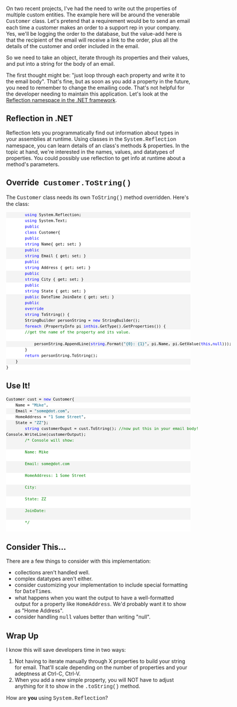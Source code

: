 <!--Title:"Using System.Reflection to output your POCO object's property names + values", PublishedOn:"2009-08-09T00:29:40", Intro:"On two recent projects, I've had the need to write out the properties of multiple custom entities. T" -->

<span>
  <p>On two recent projects, I've had the need to write out the properties of multiple custom entities. The example here will be around the venerable <font face="Courier New">Customer</font> class. Let's pretend that a requirement would be to send an email each time a customer makes an order to a support rep in your company. Yes, we'll be logging the order to the database, but the value-add here is that the recipient of the email will receive a link to the order, plus all the details of the customer and order included in the email.</p>
  <p>So we need to take an object, iterate through its properties and their values, and put into a string for the body of an email. </p>
  <p>The first thought might be: "just loop through each property and write it to the email body". That's fine, but as soon as you add a property in the future, you need to remember to change the emailing code. That's not helpful for the developer needing to maintain this application. Let's look at the <a href="http://msdn.microsoft.com/en-us/library/system.reflection.aspx">Reflection namespace in the .NET framework</a>. </p>
  <h2>Reflection in .NET</h2>
  <p>Reflection lets you programmatically find out information about types in your assemblies at runtime. Using classes in the <font face="Courier New">System.Reflection</font> namespace, you can learn details of an class's methods &amp; properties. In the topic at hand, we're interested in the names, values, and datatypes of properties. You could possibly use reflection to get info at runtime about a method's parameters. </p>
  <h2>Override<font face="Courier New"> Customer.ToString()</font></h2>
  <p>The <font face="Courier New">Customer</font> class needs its own <font face="Courier New">ToString()</font> method overridden. Here's the class: </p>
  <p />
  <p />
  <div id="codeSnippetWrapper">
    <div style="border-bottom-style: none; text-align: left; padding-bottom: 0px; line-height: 12pt; border-right-style: none; background-color: #f4f4f4; padding-left: 0px; width: 100%; padding-right: 0px; font-family: &amp;#39;Courier New&amp;#39;, courier, monospace; direction: ltr; border-top-style: none; color: black; font-size: 8pt; border-left-style: none; overflow: visible; padding-top: 0px" id="codeSnippet">
      <pre style="border-bottom-style: none; text-align: left; padding-bottom: 0px; line-height: 12pt; border-right-style: none; background-color: white; margin: 0em; padding-left: 0px; width: 100%; padding-right: 0px; font-family: &amp;#39;Courier New&amp;#39;, courier, monospace; direction: ltr; border-top-style: none; color: black; font-size: 8pt; border-left-style: none; overflow: visible; padding-top: 0px"></pre>
      <!--CRLF -->
      <pre style="border-bottom-style: none; text-align: left; padding-bottom: 0px; line-height: 12pt; border-right-style: none; background-color: #f4f4f4; margin: 0em; padding-left: 0px; width: 100%; padding-right: 0px; font-family: &amp;#39;Courier New&amp;#39;, courier, monospace; direction: ltr; border-top-style: none; color: black; font-size: 8pt; border-left-style: none; overflow: visible; padding-top: 0px">
        <span style="color: #0000ff">using</span> System.Reflection; </pre>
      <!--CRLF -->
      <pre style="border-bottom-style: none; text-align: left; padding-bottom: 0px; line-height: 12pt; border-right-style: none; background-color: white; margin: 0em; padding-left: 0px; width: 100%; padding-right: 0px; font-family: &amp;#39;Courier New&amp;#39;, courier, monospace; direction: ltr; border-top-style: none; color: black; font-size: 8pt; border-left-style: none; overflow: visible; padding-top: 0px">
        <span style="color: #0000ff">using</span> System.Text;</pre>
      <!--CRLF -->
      <pre style="border-bottom-style: none; text-align: left; padding-bottom: 0px; line-height: 12pt; border-right-style: none; background-color: #f4f4f4; margin: 0em; padding-left: 0px; width: 100%; padding-right: 0px; font-family: &amp;#39;Courier New&amp;#39;, courier, monospace; direction: ltr; border-top-style: none; color: black; font-size: 8pt; border-left-style: none; overflow: visible; padding-top: 0px"></pre>
      <!--CRLF -->
      <pre style="border-bottom-style: none; text-align: left; padding-bottom: 0px; line-height: 12pt; border-right-style: none; background-color: white; margin: 0em; padding-left: 0px; width: 100%; padding-right: 0px; font-family: &amp;#39;Courier New&amp;#39;, courier, monospace; direction: ltr; border-top-style: none; color: black; font-size: 8pt; border-left-style: none; overflow: visible; padding-top: 0px">
        <span style="color: #0000ff">public</span>
        <span style="color: #0000ff">class</span> Customer{</pre>
      <!--CRLF -->
      <pre style="border-bottom-style: none; text-align: left; padding-bottom: 0px; line-height: 12pt; border-right-style: none; background-color: #f4f4f4; margin: 0em; padding-left: 0px; width: 100%; padding-right: 0px; font-family: &amp;#39;Courier New&amp;#39;, courier, monospace; direction: ltr; border-top-style: none; color: black; font-size: 8pt; border-left-style: none; overflow: visible; padding-top: 0px"></pre>
      <!--CRLF -->
      <pre style="border-bottom-style: none; text-align: left; padding-bottom: 0px; line-height: 12pt; border-right-style: none; background-color: white; margin: 0em; padding-left: 0px; width: 100%; padding-right: 0px; font-family: &amp;#39;Courier New&amp;#39;, courier, monospace; direction: ltr; border-top-style: none; color: black; font-size: 8pt; border-left-style: none; overflow: visible; padding-top: 0px">
        <span style="color: #0000ff">public</span>
        <span style="color: #0000ff">string</span> Name{ get; set; } </pre>
      <!--CRLF -->
      <pre style="border-bottom-style: none; text-align: left; padding-bottom: 0px; line-height: 12pt; border-right-style: none; background-color: #f4f4f4; margin: 0em; padding-left: 0px; width: 100%; padding-right: 0px; font-family: &amp;#39;Courier New&amp;#39;, courier, monospace; direction: ltr; border-top-style: none; color: black; font-size: 8pt; border-left-style: none; overflow: visible; padding-top: 0px">
        <span style="color: #0000ff">public</span>
        <span style="color: #0000ff">string</span> Email { get; set; }</pre>
      <!--CRLF -->
      <pre style="border-bottom-style: none; text-align: left; padding-bottom: 0px; line-height: 12pt; border-right-style: none; background-color: white; margin: 0em; padding-left: 0px; width: 100%; padding-right: 0px; font-family: &amp;#39;Courier New&amp;#39;, courier, monospace; direction: ltr; border-top-style: none; color: black; font-size: 8pt; border-left-style: none; overflow: visible; padding-top: 0px">
        <span style="color: #0000ff">public</span>
        <span style="color: #0000ff">string</span> Address { get; set; } </pre>
      <!--CRLF -->
      <pre style="border-bottom-style: none; text-align: left; padding-bottom: 0px; line-height: 12pt; border-right-style: none; background-color: #f4f4f4; margin: 0em; padding-left: 0px; width: 100%; padding-right: 0px; font-family: &amp;#39;Courier New&amp;#39;, courier, monospace; direction: ltr; border-top-style: none; color: black; font-size: 8pt; border-left-style: none; overflow: visible; padding-top: 0px">
        <span style="color: #0000ff">public</span>
        <span style="color: #0000ff">string</span> City { get; set; } </pre>
      <!--CRLF -->
      <pre style="border-bottom-style: none; text-align: left; padding-bottom: 0px; line-height: 12pt; border-right-style: none; background-color: white; margin: 0em; padding-left: 0px; width: 100%; padding-right: 0px; font-family: &amp;#39;Courier New&amp;#39;, courier, monospace; direction: ltr; border-top-style: none; color: black; font-size: 8pt; border-left-style: none; overflow: visible; padding-top: 0px">
        <span style="color: #0000ff">public</span>
        <span style="color: #0000ff">string</span> State { get; set; } </pre>
      <!--CRLF -->
      <pre style="border-bottom-style: none; text-align: left; padding-bottom: 0px; line-height: 12pt; border-right-style: none; background-color: #f4f4f4; margin: 0em; padding-left: 0px; width: 100%; padding-right: 0px; font-family: &amp;#39;Courier New&amp;#39;, courier, monospace; direction: ltr; border-top-style: none; color: black; font-size: 8pt; border-left-style: none; overflow: visible; padding-top: 0px">
        <span style="color: #0000ff">public</span> DateTime JoinDate { get; set; }</pre>
      <!--CRLF -->
      <pre style="border-bottom-style: none; text-align: left; padding-bottom: 0px; line-height: 12pt; border-right-style: none; background-color: white; margin: 0em; padding-left: 0px; width: 100%; padding-right: 0px; font-family: &amp;#39;Courier New&amp;#39;, courier, monospace; direction: ltr; border-top-style: none; color: black; font-size: 8pt; border-left-style: none; overflow: visible; padding-top: 0px"></pre>
      <!--CRLF -->
      <pre style="border-bottom-style: none; text-align: left; padding-bottom: 0px; line-height: 12pt; border-right-style: none; background-color: #f4f4f4; margin: 0em; padding-left: 0px; width: 100%; padding-right: 0px; font-family: &amp;#39;Courier New&amp;#39;, courier, monospace; direction: ltr; border-top-style: none; color: black; font-size: 8pt; border-left-style: none; overflow: visible; padding-top: 0px">
        <span style="color: #0000ff">public</span>
        <span style="color: #0000ff">override</span>
        <span style="color: #0000ff">string</span> ToString() {</pre>
      <!--CRLF -->
      <pre style="border-bottom-style: none; text-align: left; padding-bottom: 0px; line-height: 12pt; border-right-style: none; background-color: white; margin: 0em; padding-left: 0px; width: 100%; padding-right: 0px; font-family: &amp;#39;Courier New&amp;#39;, courier, monospace; direction: ltr; border-top-style: none; color: black; font-size: 8pt; border-left-style: none; overflow: visible; padding-top: 0px"></pre>
      <!--CRLF -->
      <pre style="border-bottom-style: none; text-align: left; padding-bottom: 0px; line-height: 12pt; border-right-style: none; background-color: #f4f4f4; margin: 0em; padding-left: 0px; width: 100%; padding-right: 0px; font-family: &amp;#39;Courier New&amp;#39;, courier, monospace; direction: ltr; border-top-style: none; color: black; font-size: 8pt; border-left-style: none; overflow: visible; padding-top: 0px">        StringBuilder personString = <span style="color: #0000ff">new</span> StringBuilder(); </pre>
      <!--CRLF -->
      <pre style="border-bottom-style: none; text-align: left; padding-bottom: 0px; line-height: 12pt; border-right-style: none; background-color: white; margin: 0em; padding-left: 0px; width: 100%; padding-right: 0px; font-family: &amp;#39;Courier New&amp;#39;, courier, monospace; direction: ltr; border-top-style: none; color: black; font-size: 8pt; border-left-style: none; overflow: visible; padding-top: 0px"></pre>
      <!--CRLF -->
      <pre style="border-bottom-style: none; text-align: left; padding-bottom: 0px; line-height: 12pt; border-right-style: none; background-color: #f4f4f4; margin: 0em; padding-left: 0px; width: 100%; padding-right: 0px; font-family: &amp;#39;Courier New&amp;#39;, courier, monospace; direction: ltr; border-top-style: none; color: black; font-size: 8pt; border-left-style: none; overflow: visible; padding-top: 0px">
        <span style="color: #0000ff">foreach</span> (PropertyInfo pi <span style="color: #0000ff">in</span><span style="color: #0000ff">this</span>.GetType().GetProperties()) {</pre>
      <!--CRLF -->
      <pre style="border-bottom-style: none; text-align: left; padding-bottom: 0px; line-height: 12pt; border-right-style: none; background-color: white; margin: 0em; padding-left: 0px; width: 100%; padding-right: 0px; font-family: &amp;#39;Courier New&amp;#39;, courier, monospace; direction: ltr; border-top-style: none; color: black; font-size: 8pt; border-left-style: none; overflow: visible; padding-top: 0px">
        <span style="color: #008000">//get the name of the property and its value. </span>
      </pre>
      <!--CRLF -->
      <pre style="border-bottom-style: none; text-align: left; padding-bottom: 0px; line-height: 12pt; border-right-style: none; background-color: #f4f4f4; margin: 0em; padding-left: 0px; width: 100%; padding-right: 0px; font-family: &amp;#39;Courier New&amp;#39;, courier, monospace; direction: ltr; border-top-style: none; color: black; font-size: 8pt; border-left-style: none; overflow: visible; padding-top: 0px">            personString.AppendLine(<span style="color: #0000ff">string</span>.Format(<span style="color: #006080">"{0}: {1}"</span>, pi.Name, pi.GetValue(<span style="color: #0000ff">this</span>,<span style="color: #0000ff">null</span>))); </pre>
      <!--CRLF -->
      <pre style="border-bottom-style: none; text-align: left; padding-bottom: 0px; line-height: 12pt; border-right-style: none; background-color: white; margin: 0em; padding-left: 0px; width: 100%; padding-right: 0px; font-family: &amp;#39;Courier New&amp;#39;, courier, monospace; direction: ltr; border-top-style: none; color: black; font-size: 8pt; border-left-style: none; overflow: visible; padding-top: 0px">        } </pre>
      <!--CRLF -->
      <pre style="border-bottom-style: none; text-align: left; padding-bottom: 0px; line-height: 12pt; border-right-style: none; background-color: #f4f4f4; margin: 0em; padding-left: 0px; width: 100%; padding-right: 0px; font-family: &amp;#39;Courier New&amp;#39;, courier, monospace; direction: ltr; border-top-style: none; color: black; font-size: 8pt; border-left-style: none; overflow: visible; padding-top: 0px"></pre>
      <!--CRLF -->
      <pre style="border-bottom-style: none; text-align: left; padding-bottom: 0px; line-height: 12pt; border-right-style: none; background-color: white; margin: 0em; padding-left: 0px; width: 100%; padding-right: 0px; font-family: &amp;#39;Courier New&amp;#39;, courier, monospace; direction: ltr; border-top-style: none; color: black; font-size: 8pt; border-left-style: none; overflow: visible; padding-top: 0px">
        <span style="color: #0000ff">return</span> personString.ToString(); </pre>
      <!--CRLF -->
      <pre style="border-bottom-style: none; text-align: left; padding-bottom: 0px; line-height: 12pt; border-right-style: none; background-color: #f4f4f4; margin: 0em; padding-left: 0px; width: 100%; padding-right: 0px; font-family: &amp;#39;Courier New&amp;#39;, courier, monospace; direction: ltr; border-top-style: none; color: black; font-size: 8pt; border-left-style: none; overflow: visible; padding-top: 0px">    }</pre>
      <!--CRLF -->
      <pre style="border-bottom-style: none; text-align: left; padding-bottom: 0px; line-height: 12pt; border-right-style: none; background-color: white; margin: 0em; padding-left: 0px; width: 100%; padding-right: 0px; font-family: &amp;#39;Courier New&amp;#39;, courier, monospace; direction: ltr; border-top-style: none; color: black; font-size: 8pt; border-left-style: none; overflow: visible; padding-top: 0px">} </pre>
      <!--CRLF -->
    </div>
  </div>
  <p></p>
  <h2>Use It!</h2>
  <div id="codeSnippetWrapper">
    <div style="border-bottom-style: none; text-align: left; padding-bottom: 0px; line-height: 12pt; border-right-style: none; background-color: #f4f4f4; padding-left: 0px; width: 100%; padding-right: 0px; font-family: &amp;#39;Courier New&amp;#39;, courier, monospace; direction: ltr; border-top-style: none; color: black; font-size: 8pt; border-left-style: none; overflow: visible; padding-top: 0px" id="codeSnippet">
      <pre style="border-bottom-style: none; text-align: left; padding-bottom: 0px; line-height: 12pt; border-right-style: none; background-color: white; margin: 0em; padding-left: 0px; width: 100%; padding-right: 0px; font-family: &amp;#39;Courier New&amp;#39;, courier, monospace; direction: ltr; border-top-style: none; color: black; font-size: 8pt; border-left-style: none; overflow: visible; padding-top: 0px"></pre>
      <!--CRLF -->
      <pre style="border-bottom-style: none; text-align: left; padding-bottom: 0px; line-height: 12pt; border-right-style: none; background-color: #f4f4f4; margin: 0em; padding-left: 0px; width: 100%; padding-right: 0px; font-family: &amp;#39;Courier New&amp;#39;, courier, monospace; direction: ltr; border-top-style: none; color: black; font-size: 8pt; border-left-style: none; overflow: visible; padding-top: 0px">Customer cust = <span style="color: #0000ff">new</span> Customer{</pre>
      <!--CRLF -->
      <pre style="border-bottom-style: none; text-align: left; padding-bottom: 0px; line-height: 12pt; border-right-style: none; background-color: white; margin: 0em; padding-left: 0px; width: 100%; padding-right: 0px; font-family: &amp;#39;Courier New&amp;#39;, courier, monospace; direction: ltr; border-top-style: none; color: black; font-size: 8pt; border-left-style: none; overflow: visible; padding-top: 0px">    Name = <span style="color: #006080">"Mike"</span>,</pre>
      <!--CRLF -->
      <pre style="border-bottom-style: none; text-align: left; padding-bottom: 0px; line-height: 12pt; border-right-style: none; background-color: #f4f4f4; margin: 0em; padding-left: 0px; width: 100%; padding-right: 0px; font-family: &amp;#39;Courier New&amp;#39;, courier, monospace; direction: ltr; border-top-style: none; color: black; font-size: 8pt; border-left-style: none; overflow: visible; padding-top: 0px">    Email = <span style="color: #006080">"some@dot.com"</span>,</pre>
      <!--CRLF -->
      <pre style="border-bottom-style: none; text-align: left; padding-bottom: 0px; line-height: 12pt; border-right-style: none; background-color: white; margin: 0em; padding-left: 0px; width: 100%; padding-right: 0px; font-family: &amp;#39;Courier New&amp;#39;, courier, monospace; direction: ltr; border-top-style: none; color: black; font-size: 8pt; border-left-style: none; overflow: visible; padding-top: 0px">    HomeAddress = <span style="color: #006080">"1 Some Street"</span>,</pre>
      <!--CRLF -->
      <pre style="border-bottom-style: none; text-align: left; padding-bottom: 0px; line-height: 12pt; border-right-style: none; background-color: #f4f4f4; margin: 0em; padding-left: 0px; width: 100%; padding-right: 0px; font-family: &amp;#39;Courier New&amp;#39;, courier, monospace; direction: ltr; border-top-style: none; color: black; font-size: 8pt; border-left-style: none; overflow: visible; padding-top: 0px">    State = <span style="color: #006080">"ZZ"</span>};</pre>
      <!--CRLF -->
      <pre style="border-bottom-style: none; text-align: left; padding-bottom: 0px; line-height: 12pt; border-right-style: none; background-color: white; margin: 0em; padding-left: 0px; width: 100%; padding-right: 0px; font-family: &amp;#39;Courier New&amp;#39;, courier, monospace; direction: ltr; border-top-style: none; color: black; font-size: 8pt; border-left-style: none; overflow: visible; padding-top: 0px"></pre>
      <!--CRLF -->
      <pre style="border-bottom-style: none; text-align: left; padding-bottom: 0px; line-height: 12pt; border-right-style: none; background-color: #f4f4f4; margin: 0em; padding-left: 0px; width: 100%; padding-right: 0px; font-family: &amp;#39;Courier New&amp;#39;, courier, monospace; direction: ltr; border-top-style: none; color: black; font-size: 8pt; border-left-style: none; overflow: visible; padding-top: 0px">
        <span style="color: #0000ff">string</span> customerOuput = cust.ToString(); <span style="color: #008000">//now put this in your email body!</span></pre>
      <!--CRLF -->
      <pre style="border-bottom-style: none; text-align: left; padding-bottom: 0px; line-height: 12pt; border-right-style: none; background-color: white; margin: 0em; padding-left: 0px; width: 100%; padding-right: 0px; font-family: &amp;#39;Courier New&amp;#39;, courier, monospace; direction: ltr; border-top-style: none; color: black; font-size: 8pt; border-left-style: none; overflow: visible; padding-top: 0px"></pre>
      <!--CRLF -->
      <pre style="border-bottom-style: none; text-align: left; padding-bottom: 0px; line-height: 12pt; border-right-style: none; background-color: #f4f4f4; margin: 0em; padding-left: 0px; width: 100%; padding-right: 0px; font-family: &amp;#39;Courier New&amp;#39;, courier, monospace; direction: ltr; border-top-style: none; color: black; font-size: 8pt; border-left-style: none; overflow: visible; padding-top: 0px">Console.WriteLine(customerOutput);</pre>
      <!--CRLF -->
      <pre style="border-bottom-style: none; text-align: left; padding-bottom: 0px; line-height: 12pt; border-right-style: none; background-color: white; margin: 0em; padding-left: 0px; width: 100%; padding-right: 0px; font-family: &amp;#39;Courier New&amp;#39;, courier, monospace; direction: ltr; border-top-style: none; color: black; font-size: 8pt; border-left-style: none; overflow: visible; padding-top: 0px"></pre>
      <!--CRLF -->
      <pre style="border-bottom-style: none; text-align: left; padding-bottom: 0px; line-height: 12pt; border-right-style: none; background-color: #f4f4f4; margin: 0em; padding-left: 0px; width: 100%; padding-right: 0px; font-family: &amp;#39;Courier New&amp;#39;, courier, monospace; direction: ltr; border-top-style: none; color: black; font-size: 8pt; border-left-style: none; overflow: visible; padding-top: 0px">
        <span style="color: #008000">/* Console will show:</span>
      </pre>
      <!--CRLF -->
      <pre style="border-bottom-style: none; text-align: left; padding-bottom: 0px; line-height: 12pt; border-right-style: none; background-color: white; margin: 0em; padding-left: 0px; width: 100%; padding-right: 0px; font-family: &amp;#39;Courier New&amp;#39;, courier, monospace; direction: ltr; border-top-style: none; color: black; font-size: 8pt; border-left-style: none; overflow: visible; padding-top: 0px">
        <span style="color: #008000">Name: Mike</span>
      </pre>
      <!--CRLF -->
      <pre style="border-bottom-style: none; text-align: left; padding-bottom: 0px; line-height: 12pt; border-right-style: none; background-color: #f4f4f4; margin: 0em; padding-left: 0px; width: 100%; padding-right: 0px; font-family: &amp;#39;Courier New&amp;#39;, courier, monospace; direction: ltr; border-top-style: none; color: black; font-size: 8pt; border-left-style: none; overflow: visible; padding-top: 0px">
        <span style="color: #008000">Email: some@dot.com</span>
      </pre>
      <!--CRLF -->
      <pre style="border-bottom-style: none; text-align: left; padding-bottom: 0px; line-height: 12pt; border-right-style: none; background-color: white; margin: 0em; padding-left: 0px; width: 100%; padding-right: 0px; font-family: &amp;#39;Courier New&amp;#39;, courier, monospace; direction: ltr; border-top-style: none; color: black; font-size: 8pt; border-left-style: none; overflow: visible; padding-top: 0px">
        <span style="color: #008000">HomeAddress: 1 Some Street</span>
      </pre>
      <!--CRLF -->
      <pre style="border-bottom-style: none; text-align: left; padding-bottom: 0px; line-height: 12pt; border-right-style: none; background-color: #f4f4f4; margin: 0em; padding-left: 0px; width: 100%; padding-right: 0px; font-family: &amp;#39;Courier New&amp;#39;, courier, monospace; direction: ltr; border-top-style: none; color: black; font-size: 8pt; border-left-style: none; overflow: visible; padding-top: 0px">
        <span style="color: #008000">City: </span>
      </pre>
      <!--CRLF -->
      <pre style="border-bottom-style: none; text-align: left; padding-bottom: 0px; line-height: 12pt; border-right-style: none; background-color: white; margin: 0em; padding-left: 0px; width: 100%; padding-right: 0px; font-family: &amp;#39;Courier New&amp;#39;, courier, monospace; direction: ltr; border-top-style: none; color: black; font-size: 8pt; border-left-style: none; overflow: visible; padding-top: 0px">
        <span style="color: #008000">State: ZZ</span>
      </pre>
      <!--CRLF -->
      <pre style="border-bottom-style: none; text-align: left; padding-bottom: 0px; line-height: 12pt; border-right-style: none; background-color: #f4f4f4; margin: 0em; padding-left: 0px; width: 100%; padding-right: 0px; font-family: &amp;#39;Courier New&amp;#39;, courier, monospace; direction: ltr; border-top-style: none; color: black; font-size: 8pt; border-left-style: none; overflow: visible; padding-top: 0px">
        <span style="color: #008000">JoinDate: </span>
      </pre>
      <!--CRLF -->
      <pre style="border-bottom-style: none; text-align: left; padding-bottom: 0px; line-height: 12pt; border-right-style: none; background-color: white; margin: 0em; padding-left: 0px; width: 100%; padding-right: 0px; font-family: &amp;#39;Courier New&amp;#39;, courier, monospace; direction: ltr; border-top-style: none; color: black; font-size: 8pt; border-left-style: none; overflow: visible; padding-top: 0px">
        <span style="color: #008000">*/</span>
      </pre>
      <!--CRLF -->
    </div>
  </div>
  <h2></h2>
  <h2>Consider This...</h2>
  <p>There are a few things to consider with this implementation:</p>
  <ul>
    <li>collections aren't handled well. </li>
    <li>complex datatypes aren't either.</li>
    <li>consider customizing your implementation to include special formatting for <font face="Courier New">DateTime</font>s.</li>
    <li>what happens when you want the output to have a well-formatted output for a property like <font face="Courier New">HomeAddress</font>. We'd probably want it to show as "Home Address".</li>
    <li>consider handling <font face="Courier New">null</font> values better than writing "null".</li>
  </ul>
  <h2>Wrap Up</h2>
  <p>I know this will save developers time in two ways:</p>
  <ol>
    <li>Not having to iterate manually through X properties to build your string for email. That'll scale depending on the number of properties and your adeptness at Ctrl-C, Ctrl-V. </li>
    <li>When you add a new simple property, you will NOT have to adjust anything for it to show in the <font face="Courier New">.toString()</font> method.</li>
  </ol>
  <p />
How are <strong>you</strong> using <font face="Courier New">System.Reflection</font>? </span>